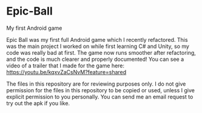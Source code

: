 # Epic-Ball
My first Android game

Epic Ball was my first full Android game which I recently refactored. This was the main project I worked on while first learning C# and Unity, so my code was really bad at first. The game now runs smoother after refactoring, and the code is much clearer and properly documented! You can see a video of a trailer that I made for the game here: https://youtu.be/kqxvZaCsNvM?feature=shared

The files in this repository are for reviewing purposes only. I do not give permission for the files in this repository to be copied or used, unless I give explicit permission to you personally. You can send me an email request to try out the apk if you like.
